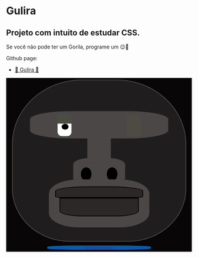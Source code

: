 # Gulira

## Projeto com intuito de estudar CSS.

Se você não pode ter um Gorila, programe um 😉🦍

Github page:
+ [🦍 Gulira 🦍](https://felipeaugus.github.io/Gulira/) 

![Desenho da Cabeça de um gorila piscando com olho direito](https://github.com/FelipeAugus/Gulira/blob/main/arquivos/GorilaImg.png)
